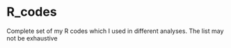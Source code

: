 # R_codes
Complete set of my R codes which I used in different analyses. The list may not be exhaustive
